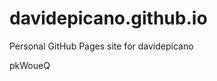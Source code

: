 # davidepicano.github.io
Personal GitHub Pages site for davidepicano





















































pkWoueQ

